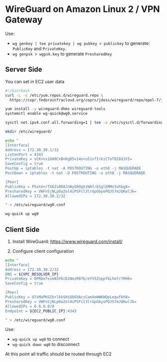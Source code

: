 # WireGuard on Amazon Linux 2 / VPN Gateway

Use:
- `wg genkey | tee privatekey | wg pubkey > publickey` to generate: `PublicKey` and `PrivateKey`.
- `wg genpsk > wgpsk.key` to generate `PresharedKey`

## Server Side

You can set in EC2 user data

```bash
#!/bin/bash
curl -L -o /etc/yum.repos.d/wireguard.repo \
  https://copr.fedorainfracloud.org/coprs/jdoss/wireguard/repo/epel-7/jdoss-wireguard-epel-7.repo

yum install -y wireguard-dkms wireguard-tools
systemctl enable wg-quick@wg0.service

sysctl net.ipv4.conf.all.forwarding=1 | tee -a /etc/sysctl.d/forwarding.conf

mkdir /etc/wireguard/

echo "
[Interface]
Address = 172.30.30.1/32
ListenPort = 4343
PrivateKey = sCK+ns1GH0CxBnKgO5v14o+u51xfIrkiCTeT828dJVI=
SaveConfig = true
PostUp = iptables -t nat -A POSTROUTING -o eth0 -j MASQUERADE
PostDown = iptables -t nat -D POSTROUTING -o eth0 -j MASQUERADE

[Peer]
PublicKey = P5otm+/TX6Zs0DAJnWyG89gVzWAf/ESglEMMn3uhbg8=
PresharedKey = VWFnSjNLp0a2ol4iPSFcl3lrGpGbyoPQJS7mJQKwlJk=
AllowedIPs = 172.30.30.2/32

" > /etc/wireguard/wg0.conf

wg-quick up wg0
```

## Client Side

1. Install WireGuard: https://www.wireguard.com/install/

2. Configure client configuration

```bash
echo "
[Interface]
Address = 172.30.30.2/32
DNS = ${VPC_RESOLVER_IP}
PrivateKey = 0PRbe7sseN3Y6cDiNmzR07b/eYV5ZnppfkLhmfcYRH0=
SaveConfig = true

[Peer]
PublicKey = U7sMaPKGIb+lkkSHiQbO3AcsCamXeWWKWOpLequfkh8=
PresharedKey = VWFnSjNLp0a2ol4iPSFcl3lrGpGbyoPQJS7mJQKwlJk=
AllowedIPs = 0.0.0.0/0
Endpoint = ${EC2_PUBLIC_IP}:4343

" > /etc/wireguard/wg0.conf
```

Use:
- `wg-quick up wg0` to connect
- `wg-quick down wg0` to disconnect

At this point all traffic should be routed through EC2
